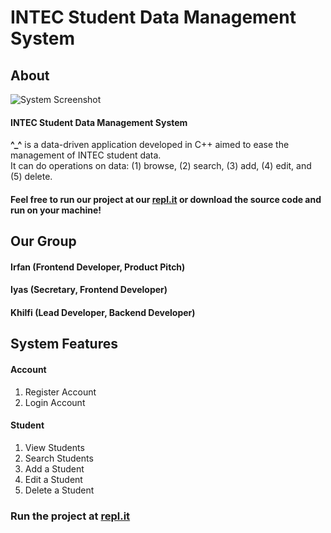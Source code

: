 # INTEC Student Data Management System
## About
![System Screenshot](https://github.com/KhilfiKhairulAmin/uscs20-project/blob/main/System%20Screenshot.png?raw=true)
#### INTEC Student Data Management System
**^_^** is a data-driven application developed in C++ aimed to ease the management of INTEC student data. \
It can do operations on data: (1) browse, (2) search, (3) add, (4) edit, and (5) delete.

#### Feel free to run our project at our [repl.it](https://replit.com/@iNFiENiTEWorld/INTEC-Student-Data-Management-System?v=1) or download the source code and run on your machine!
## Our Group
#### Irfan (Frontend Developer, Product Pitch)
#### Iyas (Secretary, Frontend Developer)
#### Khilfi (Lead Developer, Backend Developer)

## System Features
#### Account
1. Register Account
2. Login Account

#### Student
1. View Students
2. Search Students
3. Add a Student
4. Edit a Student
5. Delete a Student

### Run the project at [repl.it](https://replit.com/@iNFiENiTEWorld/INTEC-Student-Data-Management-System?v=1)
